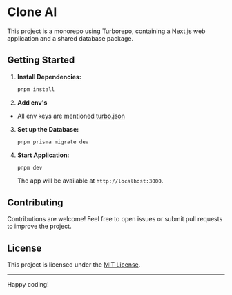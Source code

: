 # Clone AI

This project is a monorepo using Turborepo, containing a Next.js web application and a shared database package.

## Getting Started

1.  **Install Dependencies:**

    ```bash
    pnpm install
    ```
2. **Add env's**
- All env keys are mentioned [turbo.json](./turbo.json)


3.  **Set up the Database:**

    ```bash
    pnpm prisma migrate dev
    ```

3.  **Start Application:**

    ```bash
    pnpm dev
    ```

    The app will be available at `http://localhost:3000`.

## Contributing

Contributions are welcome! Feel free to open issues or submit pull requests to improve the project.

## License

This project is licensed under the [MIT License](LICENSE).

---

Happy coding!